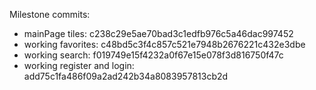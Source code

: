 Milestone commits:

- mainPage tiles: c238c29e5ae70bad3c1edfb976c5a46dac997452
- working favorites: c48bd5c3f4c857c521e7948b2676221c432e3dbe
- working search: f019749e15f4232a0f67e15e078f3d816750f47c
- working register and login: add75c1fa486f09a2ad242b34a8083957813cb2d
